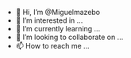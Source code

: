 - 👋 Hi, I’m @Miguelmazebo
- 👀 I’m interested in ...
- 🌱 I’m currently learning ...
- 💞️ I’m looking to collaborate on ...
- 📫 How to reach me ...

<!---
Miguelmazebo/Miguelmazebo is a ✨ special ✨ repository because its `README.md` (this file) appears on your GitHub profile.
You can click the Preview link to take a look at your changes.
--->
